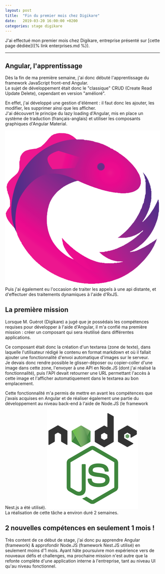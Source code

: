 ```yaml
---
layout: post
title:  "Fin du premier mois chez Digikare"
date:   2019-03-20 16:00:00 +0200
categories: stage digikare
---
```

J'ai effectué mon premier mois chez Digikare, entreprise présenté sur [cette page dédiée]({% link enterprises.md %}).

___

## Angular, l'apprentissage

Dès la fin de ma première semaine, j'ai donc débuté l'apprentissage du framework JavaScript front-end Angular.  
Le sujet de développement était donc le "classique" CRUD (Create Read Update Delete), cependant en version "amélioré".

En effet, j'ai développé une gestion d'élément : il faut donc les ajouter, les modifier, les supprimer ainsi que les afficher.  
J'ai découvert le principe du lazy loading d'Angular, mis en place un système de traduction (français-anglais) et utiliser les composants graphiques d'Angular Material.  

![rxjs_logo](/assets/images/rxjs.png) Puis j'ai également eu l'occasion de traiter les appels à une api distante, et d'effectuer des traitements dynamiques à l'aide d'RxJS.

## La première mission

Lorsque M. Guérot (Digikare) a jugé que je possédais les compétences requises pour développer à l'aide d'Angular, il m'a confié ma première mission : créer un composant qui sera réutilisé dans différentes applications.  

Ce composant était donc la création d'un textarea (zone de texte), dans laquelle l'utilisateur rédigé le contenu en format markdown et où il fallait ajouter une fonctionnalité d'envoi automatique d'images sur le serveur.  
Je devais donc rendre possible le glisser-déposer ou copier-coller d'une image dans cette zone, l'envoyer à une API en Node.JS (dont j'ai réalisé la fonctionnalité), puis l'API devait retourner une URL permettant l'accès à cette image et l'afficher automatiquement dans le textarea au bon emplacement.  

Cette fonctionnalité m'a permis de mettre en avant les compétences que j'avais acquises en Angular et de réaliser également une partie du développement au niveau back-end à l'aide de Node.JS (le framework Nest.js a été utilisé). ![nodejs_logo](/assets/images/nodejs.png)  
La réalisation de cette tâche a environ duré 2 semaines.

## 2 nouvelles compétences en seulement 1 mois !

Très content de ce début de stage, j'ai donc pu apprendre Angular (framework) & approfondir Node.JS (framework Nest.JS utilisé) en seulement moins d'1 mois. Ayant hâte poursuivre mon expérience vers de nouveaux défis et challenges, ma prochaine mission n'est autre que la refonte complète d'une application interne à l'entreprise, tant au niveau UI qu'au niveau fonctionnel.
